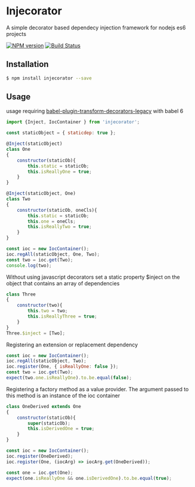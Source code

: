 Injecorator
===================

A simple decorator based dependecy injection framework for nodejs es6 projects

[![NPM version](https://badge.fury.io/js/injecorator.png)](http://badge.fury.io/js/injecorator)
[![Build Status](https://travis-ci.org/opentable/injecorator.png?branch=master)](https://travis-ci.org/injecorator/spur-ioc)

## Installation

```bash
$ npm install injecorator --save
```

## Usage

usage requiring [babel-plugin-transform-decorators-legacy](https://github.com/loganfsmyth/babel-plugin-transform-decorators-legacy)  with babel 6

```javascript
import {Inject, IocContainer } from 'injecorator';

const staticObject = { staticdep: true };

@Inject(staticObject)
class One
{
    constructor(staticOb){
        this.static = staticOb;
        this.isReallyOne = true;
    }
}

@Inject(staticObject, One)
class Two
{
    constructor(staticOb, oneCls){
        this.static = staticOb;
        this.one = oneCls;
        this.isReallyTwo = true;
    }    
}

const ioc = new IocContainer();
ioc.regAll(staticObject, One, Two);
const two = ioc.get(Two);
console.log(two);
```

Without using javascript decorators set a static property $inject on the object that contains an array of dependencies
```javascript
class Three
{
    constructor(two){
        this.two = two;
        this.isReallyThree = true;
    }     
}
Three.$inject = [Two];
```

Registering an extension or replacement dependency
```javascript
const ioc = new IocContainer();
ioc.regAll(staticObject, Two);
ioc.register(One, { isReallyOne: false });
const two = ioc.get(Two);
expect(two.one.isReallyOne).to.be.equal(false);
```

Registering a factory method as a value provider. The argument passed to this method is an instance of the ioc container
```javascript
class OneDerived extends One
{
    constructor(staticOb){
        super(staticOb);
        this.isDerivedOne = true;
    }
}

const ioc = new IocContainer();
ioc.register(OneDerived);
ioc.register(One, (iocArg) => iocArg.get(OneDerived));

const one = ioc.get(One);
expect(one.isReallyOne && one.isDerivedOne).to.be.equal(true);
```
 
